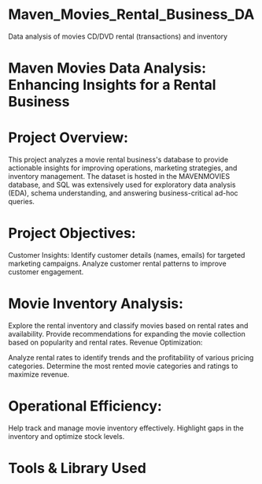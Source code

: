 # Maven_Movies_Rental_Business_DA #
Data analysis of movies CD/DVD rental (transactions) and inventory

# Maven Movies Data Analysis: Enhancing Insights for a Rental Business
# Project Overview:
This project analyzes a movie rental business's database to provide actionable insights for improving operations, marketing strategies, and inventory management. The dataset is hosted in the MAVENMOVIES database, and SQL was extensively used for exploratory data analysis (EDA), schema understanding, and answering business-critical ad-hoc queries.

# Project Objectives:
Customer Insights:
Identify customer details (names, emails) for targeted marketing campaigns. Analyze customer rental patterns to improve customer engagement.

# Movie Inventory Analysis:
Explore the rental inventory and classify movies based on rental rates and availability. Provide recommendations for expanding the movie collection based on popularity and rental rates. Revenue Optimization:

Analyze rental rates to identify trends and the profitability of various pricing categories. Determine the most rented movie categories and ratings to maximize revenue.

# Operational Efficiency:
Help track and manage movie inventory effectively. Highlight gaps in the inventory and optimize stock levels.

# Tools & Library Used
